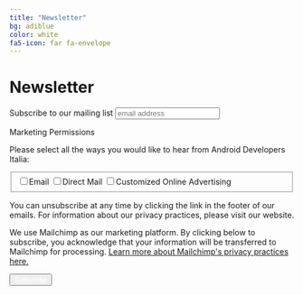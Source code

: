 ```yaml
---
title: "Newsletter"
bg: adiblue
color: white
fa5-icon: far fa-envelope
---
```


# Newsletter

<!-- Begin Mailchimp Signup Form -->
<!-- <style type="text/css">
    #mc_embed_signup{background:#477BC1; clear:left; font:14px Helvetica,Arial,sans-serif; }
    /* Add your own Mailchimp form style overrides in your site stylesheet or in this style block.
       We recommend moving this block and the preceding CSS link to the HEAD of your HTML file. */
</style>
<style type="text/css">
    #mc-embedded-subscribe-form input[type=checkbox]{display: inline; width: auto;margin-right: 10px;}
    #mergeRow-gdpr {margin-top: 20px;}
    #mergeRow-gdpr fieldset label {font-weight: normal;}
    #mc-embedded-subscribe-form .mc_fieldset{border:none;min-height: 0px;padding-bottom:0px;}
</style> -->
<div id="mc_embed_signup">
<form action="https://androiddevs.us19.list-manage.com/subscribe/post?u=e70b1f6acc3b76573d1c8247d&amp;id=787175785e" method="post" id="mc-embedded-subscribe-form" name="mc-embedded-subscribe-form" class="validate" target="_blank" novalidate>
    <div id="mc_embed_signup_scroll">
    <label for="mce-EMAIL">Subscribe to our mailing list</label>
    <input type="email" value="" name="EMAIL" class="email" id="mce-EMAIL" placeholder="email address" required>
<div id="mergeRow-gdpr" class="mergeRow gdpr-mergeRow content__gdprBlock mc-field-group">
    <div class="content__gdpr">
        <label><p>Marketing Permissions</p></label>
        <p>Please select all the ways you would like to hear from Android Developers Italia:</p>
        <fieldset class="mc_fieldset gdprRequired mc-field-group" name="interestgroup_field">
        <label class="checkbox subfield" for="gdpr_32529"><input type="checkbox" id="gdpr_32529" name="gdpr[32529]" value="Y" class="av-checkbox checkbox-red gdpr filled-in"><span>Email</span> </label><label class="checkbox subfield" for="gdpr_32533"><input type="checkbox" id="gdpr_32533" name="gdpr[32533]" value="Y" class="av-checkbox gdpr checkbox-red filled-in"><span>Direct Mail</span> </label><label class="checkbox subfield" for="gdpr_32537"><input type="checkbox" id="gdpr_32537" name="gdpr[32537]" value="Y" class="av-checkbox checkbox-red gdpr filled-in"><span>Customized Online Advertising</span> </label>
        </fieldset>
        <p>You can unsubscribe at any time by clicking the link in the footer of our emails. For information about our privacy practices, please visit our website.</p>
    </div>
    <div class="content__gdprLegal">
        <p>We use Mailchimp as our marketing platform. By clicking below to subscribe, you acknowledge that your information will be transferred to Mailchimp for processing. <a href="https://mailchimp.com/legal/" target="_blank">Learn more about Mailchimp's privacy practices here.</a></p>
    </div>
    <!-- real people should not fill this in and expect good things - do not remove this or risk form bot signups-->
    <div style="position: absolute; left: -5000px;" aria-hidden="true"><input type="text" name="b_e70b1f6acc3b76573d1c8247d_787175785e" tabindex="-1" value=""></div>
    <div class="red waves-effect waves-light btn"><input type="submit" value="Subscribe" name="subscribe" id="mc-embedded-subscribe" style="color: white;" /></div>
    </div>
</div>
</form>


<!--End mc_embed_signup-->